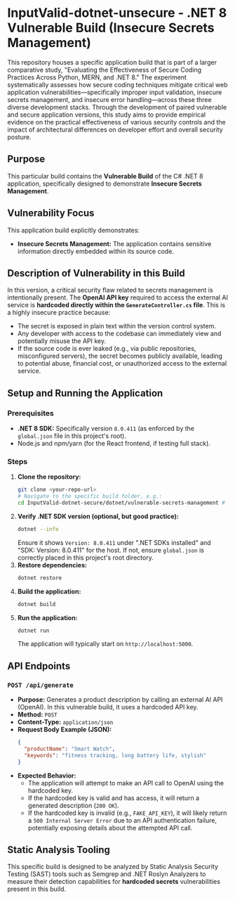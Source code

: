 # InputValid-dotnet-unsecure - .NET 8 Vulnerable Build (Insecure Secrets Management)

This repository houses a specific application build that is part of a larger comparative study, "Evaluating the Effectiveness of Secure Coding Practices Across Python, MERN, and .NET 8." The experiment systematically assesses how secure coding techniques mitigate critical web application vulnerabilities—specifically improper input validation, insecure secrets management, and insecure error handling—across these three diverse development stacks. Through the development of paired vulnerable and secure application versions, this study aims to provide empirical evidence on the practical effectiveness of various security controls and the impact of architectural differences on developer effort and overall security posture.

## Purpose
This particular build contains the **Vulnerable Build** of the C# .NET 8 application, specifically designed to demonstrate **Insecure Secrets Management**.

## Vulnerability Focus
This application build explicitly demonstrates:
* **Insecure Secrets Management:** The application contains sensitive information directly embedded within its source code.

## Description of Vulnerability in this Build
In this version, a critical security flaw related to secrets management is intentionally present. The **OpenAI API key** required to access the external AI service is **hardcoded directly within the `GenerateController.cs` file**. This is a highly insecure practice because:
* The secret is exposed in plain text within the version control system.
* Any developer with access to the codebase can immediately view and potentially misuse the API key.
* If the source code is ever leaked (e.g., via public repositories, misconfigured servers), the secret becomes publicly available, leading to potential abuse, financial cost, or unauthorized access to the external service.

## Setup and Running the Application

### Prerequisites
* **.NET 8 SDK:** Specifically version `8.0.411` (as enforced by the `global.json` file in this project's root).
* Node.js and npm/yarn (for the React frontend, if testing full stack).

### Steps
1.  **Clone the repository:**
    ```bash
    git clone <your-repo-url>
    # Navigate to the specific build folder, e.g.:
    cd InputValid-dotnet-secure/dotnet/vulnerable-secrets-management # Example subfolder for this specific build
    ```
2.  **Verify .NET SDK version (optional, but good practice):**
    ```bash
    dotnet --info
    ```
    Ensure it shows `Version: 8.0.411` under ".NET SDKs installed" and "SDK: Version: 8.0.411" for the host. If not, ensure `global.json` is correctly placed in this project's root directory.
3.  **Restore dependencies:**
    ```bash
    dotnet restore
    ```
4.  **Build the application:**
    ```bash
    dotnet build
    ```
5.  **Run the application:**
    ```bash
    dotnet run
    ```
    The application will typically start on `http://localhost:5000`.

## API Endpoints

### `POST /api/generate`
* **Purpose:** Generates a product description by calling an external AI API (OpenAI). In this vulnerable build, it uses a hardcoded API key.
* **Method:** `POST`
* **Content-Type:** `application/json`
* **Request Body Example (JSON):**
    ```json
    {
      "productName": "Smart Watch",
      "keywords": "fitness tracking, long battery life, stylish"
    }
    ```
* **Expected Behavior:**
    * The application will attempt to make an API call to OpenAI using the hardcoded key.
    * If the hardcoded key is valid and has access, it will return a generated description (`200 OK`).
    * If the hardcoded key is invalid (e.g., `FAKE_API_KEY`), it will likely return a `500 Internal Server Error` due to an API authentication failure, potentially exposing details about the attempted API call.

## Static Analysis Tooling
This specific build is designed to be analyzed by Static Analysis Security Testing (SAST) tools such as Semgrep and .NET Roslyn Analyzers to measure their detection capabilities for **hardcoded secrets** vulnerabilities present in this build.
